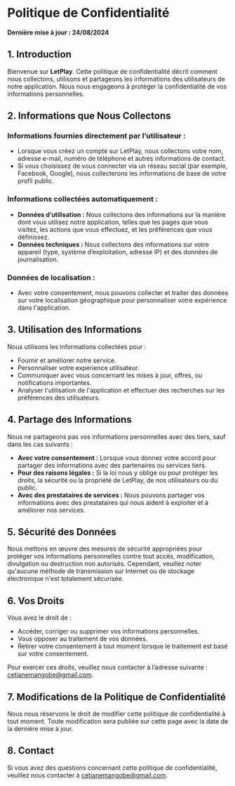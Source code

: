 # Politique de Confidentialité

**Dernière mise à jour : 24/08/2024**

## 1. Introduction

Bienvenue sur **LetPlay**. Cette politique de confidentialité décrit comment nous collectons, utilisons et partageons les informations des utilisateurs de notre application. Nous nous engageons à protéger la confidentialité de vos informations personnelles.

## 2. Informations que Nous Collectons

### Informations fournies directement par l’utilisateur :
- Lorsque vous créez un compte sur LetPlay, nous collectons votre nom, adresse e-mail, numéro de téléphone et autres informations de contact.
- Si vous choisissez de vous connecter via un réseau social (par exemple, Facebook, Google), nous collecterons les informations de base de votre profil public.

### Informations collectées automatiquement :
- **Données d’utilisation :** Nous collectons des informations sur la manière dont vous utilisez notre application, telles que les pages que vous visitez, les actions que vous effectuez, et les préférences que vous définissez.
- **Données techniques :** Nous collectons des informations sur votre appareil (type, système d’exploitation, adresse IP) et des données de journalisation.

### Données de localisation :
- Avec votre consentement, nous pouvons collecter et traiter des données sur votre localisation géographique pour personnaliser votre expérience dans l'application.

## 3. Utilisation des Informations

Nous utilisons les informations collectées pour :
- Fournir et améliorer notre service.
- Personnaliser votre expérience utilisateur.
- Communiquer avec vous concernant les mises à jour, offres, ou notifications importantes.
- Analyser l'utilisation de l'application et effectuer des recherches sur les préférences des utilisateurs.

## 4. Partage des Informations

Nous ne partageons pas vos informations personnelles avec des tiers, sauf dans les cas suivants :
- **Avec votre consentement :** Lorsque vous donnez votre accord pour partager des informations avec des partenaires ou services tiers.
- **Pour des raisons légales :** Si la loi nous y oblige ou pour protéger les droits, la sécurité ou la propriété de LetPlay, de nos utilisateurs ou du public.
- **Avec des prestataires de services :** Nous pouvons partager vos informations avec des prestataires qui nous aident à exploiter et à améliorer nos services.

## 5. Sécurité des Données

Nous mettons en œuvre des mesures de sécurité appropriées pour protéger vos informations personnelles contre tout accès, modification, divulgation ou destruction non autorisés. Cependant, veuillez noter qu'aucune méthode de transmission sur Internet ou de stockage électronique n'est totalement sécurisée.

## 6. Vos Droits

Vous avez le droit de :
- Accéder, corriger ou supprimer vos informations personnelles.
- Vous opposer au traitement de vos données.
- Retirer votre consentement à tout moment lorsque le traitement est basé sur votre consentement.

Pour exercer ces droits, veuillez nous contacter à l’adresse suivante : [cetianemangobe@gmail.com](mailto:cetianemangobe@gmail.com).

## 7. Modifications de la Politique de Confidentialité

Nous nous réservons le droit de modifier cette politique de confidentialité à tout moment. Toute modification sera publiée sur cette page avec la date de la dernière mise à jour.

## 8. Contact

Si vous avez des questions concernant cette politique de confidentialité, veuillez nous contacter à [cetianemangobe@gmail.com](mailto:cetianemangobe@gmail.com).
